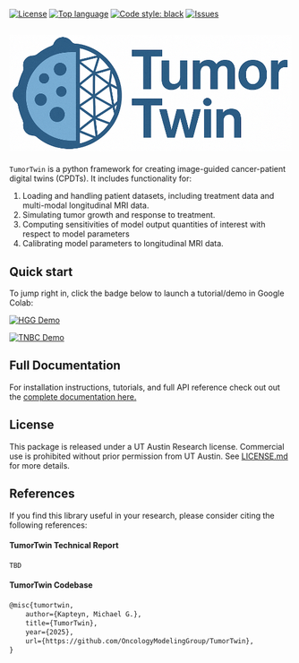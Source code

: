 
[![License](https://img.shields.io/github/license/OncologyModelingGroup/TumorTwin)](./LICENSE)
[![Top language](https://img.shields.io/github/languages/top/OncologyModelingGroup/TumorTwin)](https://www.python.org)
[![Code style: black](https://img.shields.io/badge/code%20style-black-000000.svg)](https://black.readthedocs.io/en/stable/)
[![Issues](https://img.shields.io/github/issues/OncologyModelingGroup/TumorTwin)](https://github.com/OncologyModelingGroup/TumorTwin/issues)

## ![TumorTwin Logo](./docs/assets/tumor_twin.png)
`TumorTwin` is a python framework for creating image-guided cancer-patient digital twins (CPDTs). It includes functionality for:
1. Loading and handling patient datasets, including treatment data and multi-modal longitudinal MRI data.
2. Simulating tumor growth and response to treatment.
3. Computing sensitivities of model output quantities of interest with respect to model parameters
4. Calibrating model parameters to longitudinal MRI data.

## Quick start
To jump right in, click the badge below to launch a tutorial/demo in Google Colab:

[![HGG Demo](https://colab.research.google.com/assets/colab-badge.svg)](https://colab.research.google.com/github/OncologyModelingGroup/TumorTwin/blob/main/tutorials/HGG_Demo.ipynb)

[![TNBC Demo](https://colab.research.google.com/assets/colab-badge.svg)](https://colab.research.google.com/github/OncologyModelingGroup/TumorTwin/blob/main/tutorials/TNBC_Demo.ipynb)

## Full Documentation

For installation instructions, tutorials, and full API reference check out out the [complete documentation here.](https://OncologyModelingGroup.github.io/TumorTwin)

## License

This package is released under a UT Austin Research license. Commercial use is prohibited without prior permission from UT Austin. See [LICENSE.md](https://OncologyModelingGroup.github.io/TumorTwin/LICENSE.md) for more details.

## References
If you find this library useful in your research, please consider citing the following references:

#### TumorTwin Technical Report
```
TBD
```
#### TumorTwin Codebase
```
@misc{tumortwin,
	author={Kapteyn, Michael G.},
	title={TumorTwin},
	year={2025},
	url={https://github.com/OncologyModelingGroup/TumorTwin},
}
```